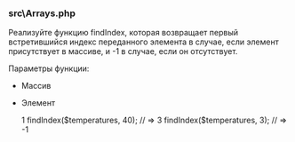 
### src\Arrays.php

Реализуйте функцию findIndex, которая возвращает первый встретившийся индекс переданного элемента в случае, если элемент присутствует в массиве, и -1 в случае, если он отсутствует.

Параметры функции:

* Массив
* Элемент


    <?php
    
    $temperatures = [37.5, 34, 39.3, 40, 38.7, 41.5, 40];
    
    findIndex($temperatures, 34); // => 1
    findIndex($temperatures, 40); // => 3
    findIndex($temperatures, 3);  // => -1
